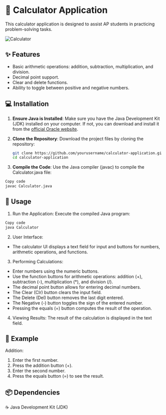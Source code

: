 # 🧮 Calculator Application

This calculator application is designed to assist AP students in practicing problem-solving tasks.

![Calculator](https://github.com/user-attachments/assets/5d189fea-3aed-4052-ad32-003db55dbb58)


## ✨ Features

- Basic arithmetic operations: addition, subtraction, multiplication, and division.
- Decimal point support.
- Clear and delete functions.
- Ability to toggle between positive and negative numbers.

## 💻 Installation

1. **Ensure Java is Installed**: Make sure you have the Java Development Kit (JDK) installed on your computer. If not, you can download and install it from the [official Oracle website](https://www.oracle.com/java/technologies/javase-jdk11-downloads.html).
   
2. **Clone the Repository**: Download the project files by cloning the repository:

   ```bash
   git clone https://github.com/yourusername/calculator-application.git
   cd calculator-application
   ```
3. **Compile the Code**: Use the Java compiler (javac) to compile the Calculator.java file:

```bash
Copy code
javac Calculator.java
```

## 🚀 Usage
1. Run the Application: Execute the compiled Java program:

```bash
Copy code
java Calculator
```
2. User Interface:

- The calculator UI displays a text field for input and buttons for numbers, arithmetic operations, and functions.

3. Performing Calculations:
   
- Enter numbers using the numeric buttons.
- Use the function buttons for arithmetic operations: addition (+), subtraction (-), multiplication (*), and division (/).
- The decimal point button allows for entering decimal numbers.
- The Clear (Clr) button clears the input field.
- The Delete (Del) button removes the last digit entered.
- The Negative (-) button toggles the sign of the entered number.
- Pressing the equals (=) button computes the result of the operation.
  
4. Viewing Results: The result of the calculation is displayed in the text field.

## 🧪 Example
Addition:
1. Enter the first number.
2. Press the addition button (+).
3. Enter the second number.
4. Press the equals button (=) to see the result.


## 📦 Dependencies

☕ Java Development Kit (JDK)
